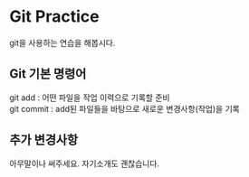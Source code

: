 # Git Practice

git을 사용하는 연습을 해봅시다.

## Git 기본 명령어

git add : 어떤 파일을 작업 이력으로 기록할 준비  
git commit : add된 파일들을 바탕으로 새로운 변경사항(작업)을 기록

## 추가 변경사항

아무말이나 써주세요. 자기소개도 괜찮습니다.